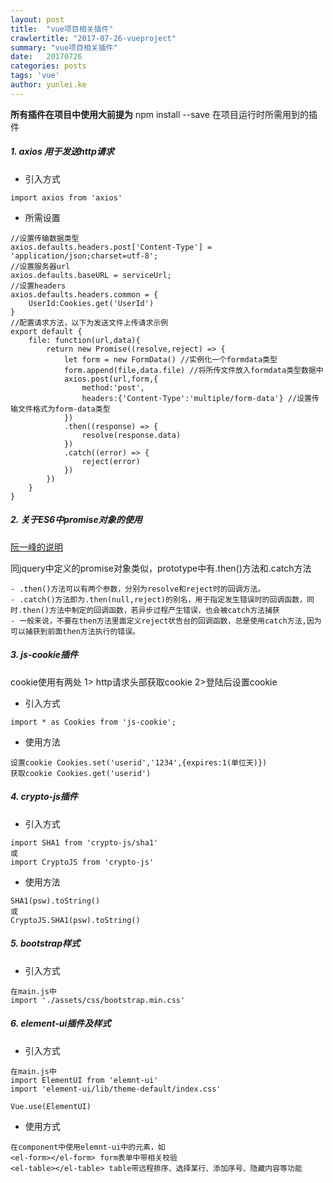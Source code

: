 ```yaml
---
layout: post
title:  "vue项目相关插件"
crawlertitle: "2017-07-26-vueproject"
summary: "vue项目相关插件"
date:   20170726
categories: posts
tags: 'vue'
author: yunlei.ke
---
```

**所有插件在项目中使用大前提为** npm install --save 在项目运行时所需用到的插件
##### 1. axios 用于发送http请求

- 引入方式
```
import axios from 'axios'
```
- 所需设置
```
//设置传输数据类型
axios.defaults.headers.post['Content-Type'] = 'application/json;charset=utf-8';
//设置服务器url
axios.defaults.baseURL = serviceUrl;
//设置headers
axios.defaults.headers.common = {
    UserId:Cookies.get('UserId')
}
//配置请求方法，以下为发送文件上传请求示例
export default {
    file: function(url,data){
        return new Promise((resolve,reject) => {
            let form = new FormData() //实例化一个formdata类型
            form.append(file,data.file) //将所传文件放入formdata类型数据中
            axios.post(url,form,{
                method:'post',
                headers:{'Content-Type':'multiple/form-data'} //设置传输文件格式为form-data类型
            })
            .then((response) => {
                resolve(response.data)
            })
            .catch((error) => {
                reject(error)
            })
        })
    }
}
```

##### 2. 关于ES6中promise对象的使用

[阮一峰的说明](http://es6.ruanyifeng.com/?search=promise&x=0&y=0#docs/promise)
  
同jquery中定义的promise对象类似，prototype中有.then()方法和.catch方法
```
- .then()方法可以有两个参数，分别为resolve和reject时的回调方法。
- .catch()方法即为.then(null,reject)的别名，用于指定发生错误时的回调函数，同时.then()方法中制定的回调函数，若异步过程产生错误，也会被catch方法捕获
- 一般来说，不要在then方法里面定义reject状告台的回调函数，总是使用catch方法,因为可以捕获到前面then方法执行的错误。
```

##### 3. js-cookie插件
  
cookie使用有两处 1> http请求头部获取cookie 2>登陆后设置cookie  
- 引入方式 
```
import * as Cookies from 'js-cookie';
```
- 使用方法
```
设置cookie Cookies.set('userid','1234',{expires:1(单位天)})
获取cookie Cookies.get('userid')
```

##### 4. crypto-js插件

- 引入方式
```
import SHA1 from 'crypto-js/sha1'
或
import CryptoJS from 'crypto-js'
```
- 使用方法
```
SHA1(psw).toString()
或
CryptoJS.SHA1(psw).toString()
```

##### 5. bootstrap样式

- 引入方式
```
在main.js中
import './assets/css/bootstrap.min.css'
```

##### 6. element-ui插件及样式

- 引入方式

```
在main.js中
import ElementUI from 'elemnt-ui'
import 'element-ui/lib/theme-default/index.css'

Vue.use(ElementUI)
```
- 使用方式

```
在component中使用elemnt-ui中的元素，如
<el-form></el-form> form表单中带相关校验
<el-table></el-table> table带远程排序、选择某行、添加序号、隐藏内容等功能
```
